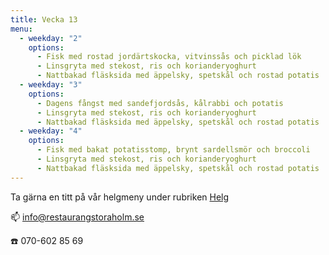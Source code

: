 ```yaml
---
title: Vecka 13
menu:
  - weekday: "2"
    options:
      - Fisk med rostad jordärtskocka, vitvinssås och picklad lök
      - Linsgryta med stekost, ris och korianderyoghurt
      - Nattbakad fläsksida med äppelsky, spetskål och rostad potatis
  - weekday: "3"
    options:
      - Dagens fångst med sandefjordsås, kålrabbi och potatis
      - Linsgryta med stekost, ris och korianderyoghurt
      - Nattbakad fläsksida med äppelsky, spetskål och rostad potatis
  - weekday: "4"
    options:
      - Fisk med bakat potatisstomp, brynt sardellsmör och broccoli
      - Linsgryta med stekost, ris och korianderyoghurt
      - Nattbakad fläsksida med äppelsky, spetskål och rostad potatis
---
```

[](http://www.bjorlandagard.se)[](http://www.bjorlandagard.se)Ta gärna en titt på vår helgmeny under rubriken [Helg](https://www.restaurangstoraholm.se/helg/?i=2)

📫 info@restaurangstoraholm.se

☎️ 070-602 85 69